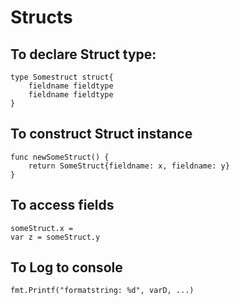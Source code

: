 # Structs
## To declare Struct type:

    type Somestruct struct{
        fieldname fieldtype
        fieldname fieldtype
    }
## To construct Struct instance
    
    func newSomeStruct() {
        return SomeStruct{fieldname: x, fieldname: y}
    }

## To access fields

    someStruct.x =
    var z = someStruct.y

## To Log to console

    fmt.Printf("formatstring: %d", varD, ...)